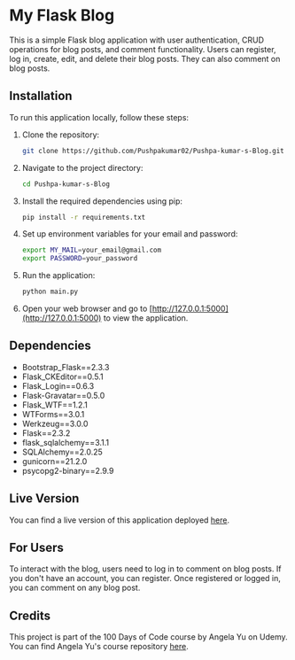 
# My Flask Blog

This is a simple Flask blog application with user authentication, CRUD operations for blog posts, and comment functionality. Users can register, log in, create, edit, and delete their blog posts. They can also comment on blog posts.

## Installation

To run this application locally, follow these steps:

1. Clone the repository:

   ```bash
   git clone https://github.com/Pushpakumar02/Pushpa-kumar-s-Blog.git
   ```

2. Navigate to the project directory:

   ```bash
   cd Pushpa-kumar-s-Blog
   ```

3. Install the required dependencies using pip:

   ```bash
   pip install -r requirements.txt
   ```

4. Set up environment variables for your email and password:

   ```bash
   export MY_MAIL=your_email@gmail.com
   export PASSWORD=your_password
   ```

5. Run the application:

   ```bash
   python main.py
   ```

6. Open your web browser and go to [http://127.0.0.1:5000](http://127.0.0.1:5000) to view the application.

## Dependencies

- Bootstrap_Flask==2.3.3
- Flask_CKEditor==0.5.1
- Flask_Login==0.6.3
- Flask-Gravatar==0.5.0
- Flask_WTF==1.2.1
- WTForms==3.0.1
- Werkzeug==3.0.0
- Flask==2.3.2
- flask_sqlalchemy==3.1.1
- SQLAlchemy==2.0.25
- gunicorn==21.2.0
- psycopg2-binary==2.9.9

## Live Version

You can find a live version of this application deployed [here](https://pushpa-kumar-s-blog.onrender.com/).

## For Users

To interact with the blog, users need to log in to comment on blog posts. If you don't have an account, you can register. Once registered or logged in, you can comment on any blog post.

## Credits

This project is part of the 100 Days of Code course by Angela Yu on Udemy. You can find Angela Yu's course repository [here](https://github.com/appbrewery/100-days-of-python).
```

